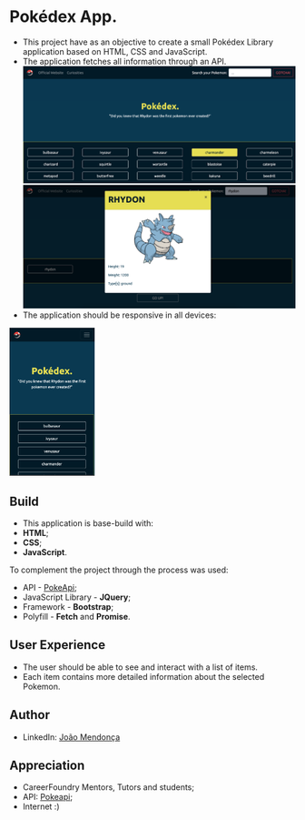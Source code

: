 # Pokédex App.
- This project have as an objective to create a small Pokédex Library application based on HTML, CSS and JavaScript.
- The application fetches all information through an API.
![](img/screen-base-0.png)
![](img/screen-modal.png)
- The application should be responsive in all devices:
<img src="img/screen-sm.png" width="150">

## Build
- This application is base-build with:
- **HTML**;
- **CSS**;
- **JavaScript**.

To complement the project through the process was used:
- API - [PokeApi](https://pokeapi.co/);
- JavaScript Library - **JQuery**;
- Framework - **Bootstrap**;
- Polyfill - **Fetch** and **Promise**.


## User Experience
- The user should be able to see and interact with a list of items.
- Each item contains more detailed information about the selected Pokemon.

## Author
- LinkedIn: [João Mendonça](https://linkedin.com/in/joão-borges-mendonça-0288a26b)

## Appreciation
- CareerFoundry Mentors, Tutors and students;
- API: [Pokeapi](https://pokeapi.co/);
- Internet :)
